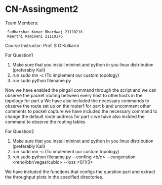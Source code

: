 # CN-Assingment2

Team Members:

     Sudharshan Kumar Bhardwaj 21110218
     Keerthi Ramineni 21110176
     
Course Instructor: Prof. S G Kulkarni

For Question1 
1. Make sure that you install mininet and python in you linux distribution (preferably Kali)
2. run sudo mn -c (To implement our custom topology)
3. run sudo python filename.py

Now we have enabled the pingall command through the script and we can observe the packet routing between every host to otherhosts in the topology for part a
We have also included the necessary commands to observe the route set up on the router1 for part b and uncomment other comments to packet capture
we have included the necessary command to change the default route address for part c
we have also inclded the command to observe the routing tables

For Question2
1. Make sure that you install mininet and python in you linux distribution (preferably Kali)
2. run sudo mn -c (To implement our custom topology)
3. run sudo python filename.py --confing <b/c> --congenstion <reno/bbr/vegas/cubic> --loss <0/1/3>

We have included the functions that configs the question part and extract the throughput plots in the specified directories.

